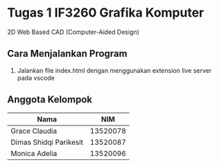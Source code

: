 # Tugas 1 IF3260 Grafika Komputer
2D Web Based CAD (Computer-Aided Design)


## Cara Menjalankan Program
1. Jalankan file index.html dengan menggunakan extension live server pada vscode

## Anggota Kelompok
| Nama | NIM |
| ------ | ------ |
| Grace Claudia	 | 13520078 |
| Dimas Shidqi Parikesit | 13520087 |
| Monica Adelia | 13520096 |